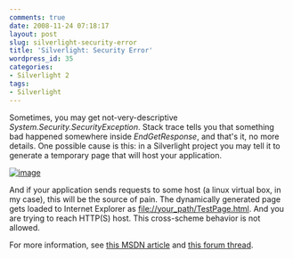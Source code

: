 ```yaml
---
comments: true
date: 2008-11-24 07:18:17
layout: post
slug: silverlight-security-error
title: 'Silverlight: Security Error'
wordpress_id: 35
categories:
- Silverlight 2
tags:
- Silverlight
---
```


Sometimes, you may get not-very-descriptive _System.Security.SecurityException_. Stack trace tells you that something bad happened somewhere inside _EndGetResponse_, and that's it, no more details. One possible cause is this: in a Silverlight project you may tell it to generate a temporary page that will host your application.

[![image](http://tech.tulentsev.com/images/uploads/2008/11/image-thumb.png)](http://tech.tulentsev.com/images/uploads/2008/11/image.png)

And if your application sends requests to some host (a linux virtual box, in my case), this will be the source of pain. The dynamically generated page gets loaded to Internet Explorer as [file://your_path/TestPage.html](file://your_path/TestPage.html). And you are trying to reach HTTP(S) host. This cross-scheme behavior is not allowed.

For more information, see [this MSDN article](http://msdn.microsoft.com/en-us/library/cc645032(VS.95).aspx) and [this forum thread](http://silverlight.net/forums/p/32198/101892.aspx).
